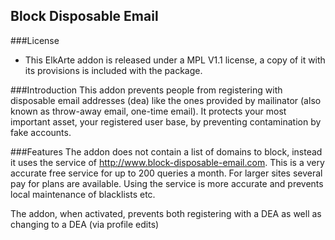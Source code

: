 ## Block Disposable Email

###License
 - This ElkArte addon is released under a MPL V1.1 license, a copy of it with its provisions is included with the package.

###Introduction
This addon prevents people from registering with disposable email addresses (dea) like the ones provided by mailinator (also known as throw-away email, one-time email). It protects your most important asset, your registered user base, by preventing contamination by fake accounts.

###Features
The addon does not contain a list of domains to block, instead it uses the service of http://www.block-disposable-email.com. This is a very accurate free service for up to 200 queries a month. For larger sites several pay for plans are available.  Using the service is more accurate and prevents local maintenance of blacklists etc.

The addon, when activated, prevents both registering with a DEA as well as changing to a DEA (via profile edits)